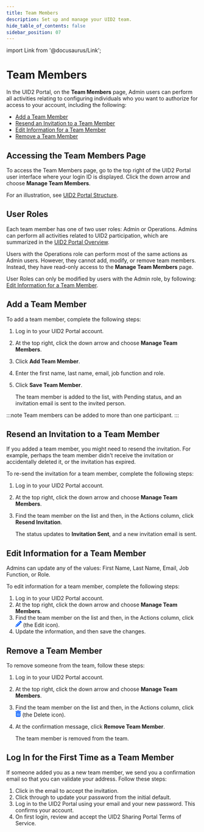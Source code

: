 ```yaml
---
title: Team Members
description: Set up and manage your UID2 team.
hide_table_of_contents: false
sidebar_position: 07
---
```


import Link from '@docusaurus/Link';

# Team Members

In the UID2 Portal, on the **Team Members** page, Admin users can perform all activities relating to configuring individuals who you want to authorize for access to your account, including the following:

- [Add a Team Member](#add-a-team-member)
- [Resend an Invitation to a Team Member](#resend-an-invitation-to-a-team-member) 
- [Edit Information for a Team Member](#edit-information-for-a-team-member) 
- [Remove a Team Member](#remove-a-team-member)

## Accessing the Team Members Page

To access the Team Members page, go to the top right of the UID2 Portal user interface where your login ID is displayed. Click the down arrow and choose **Manage Team Members**.

For an illustration, see [UID2 Portal Structure](portal-overview.md#uid2-portal-structure).

## User Roles

Each team member has one of two user roles: Admin or Operations. Admins can perform all activities related to UID2 participation, which are summarized in the [UID2 Portal Overview](portal-overview.md).

Users with the Operations role can perform most of the same actions as Admin users. However, they cannot add, modify, or remove team members. Instead, they have read-only access to the **Manage Team Members** page.

User Roles can only be modified by users with the Admin role, by following: [Edit Information for a Team Member](#edit-information-for-a-team-member). 

## Add a Team Member

To add a team member, complete the following steps:

1. Log in to your UID2 Portal account.
1. At the top right, click the down arrow and choose **Manage Team Members**.
1. Click **Add Team Member**.
1. Enter the first name, last name, email, job function and role.
1. Click **Save Team Member**.

   The team member is added to the list, with Pending status, and an invitation email is sent to the invited person.

:::note
Team members can be added to more than one participant.
:::

## Resend an Invitation to a Team Member

If you added a team member, you might need to resend the invitation. For example, perhaps the team member didn't receive the invitation or accidentally deleted it, or the invitation has expired.

To re-send the invitation for a team member, complete the following steps:

1. Log in to your UID2 Portal account.
1. At the top right, click the down arrow and choose **Manage Team Members**.
1. Find the team member on the list and then, in the Actions column, click **Resend Invitation**.

   The status updates to **Invitation Sent**, and a new invitation email is sent.

## Edit Information for a Team Member

Admins can update any of the values: First Name, Last Name, Email, Job Function, or Role.

To edit information for a team member, complete the following steps:

1. Log in to your UID2 Portal account.
1. At the top right, click the down arrow and choose **Manage Team Members**.
1. Find the team member on the list and then, in the Actions column, click ![the Edit icon](images/icon-pencil-solid.png) (the Edit icon).
1. Update the information, and then save the changes.

## Remove a Team Member

To remove someone from the team, follow these steps:

1. Log in to your UID2 Portal account.
1. At the top right, click the down arrow and choose **Manage Team Members**.
1. Find the team member on the list and then, in the Actions column, click ![the Delete icon](images/icon-trash-can-solid.png) (the Delete icon).
1. At the confirmation message, click **Remove Team Member**.

   The team member is removed from the team.

## Log In for the First Time as a Team Member

If someone added you as a new team member, we send you a confirmation email so that you can validate your address. Follow these steps:

1. Click in the email to accept the invitation.
1. Click through to update your password from the initial default.
1. Log in to the UID2 Portal using your email and your new password. This confirms your account.
1. On first login, review and accept the UID2 Sharing Portal Terms of Service.
